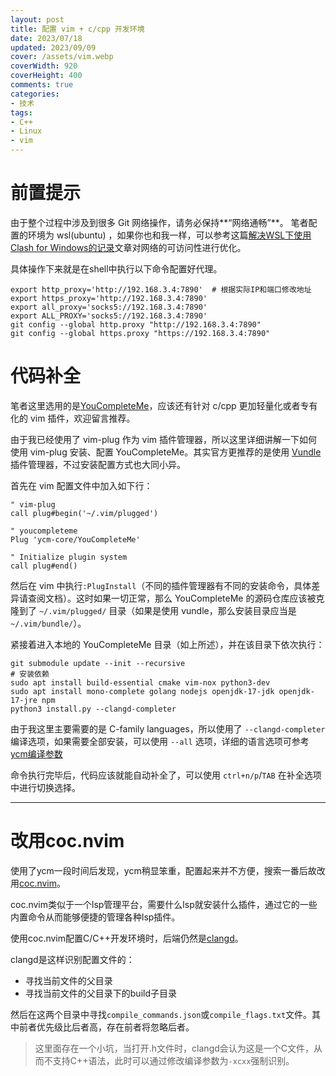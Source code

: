 ```yaml
---
layout: post
title: 配置 vim + c/cpp 开发环境
date: 2023/07/18
updated: 2023/09/09
cover: /assets/vim.webp
coverWidth: 920
coverHeight: 400
comments: true
categories:
- 技术
tags:
- C++
- Linux
- vim
---
```


# 前置提示
由于整个过程中涉及到很多 Git 网络操作，请务必保持**“网络通畅”**。
笔者配置的环境为 wsl(ubuntu) ，如果你也和我一样，可以参考这篇[解决WSL下使用Clash for Windows的记录](https://zhuanlan.zhihu.com/p/451198301)文章对网络的可访问性进行优化。

具体操作下来就是在shell中执行以下命令配置好代理。

```shell
export http_proxy='http://192.168.3.4:7890'  # 根据实际IP和端口修改地址
export https_proxy='http://192.168.3.4:7890'
export all_proxy='socks5://192.168.3.4:7890'
export ALL_PROXY='socks5://192.168.3.4:7890'
git config --global http.proxy "http://192.168.3.4:7890"
git config --global https.proxy "https://192.168.3.4:7890"
```

# 代码补全
笔者这里选用的是[YouCompleteMe](https://github.com/ycm-core/YouCompleteMe)，应该还有针对 c/cpp 更加轻量化或者专有化的 vim 插件，欢迎留言推荐。

由于我已经使用了 vim-plug 作为 vim 插件管理器，所以这里详细讲解一下如何使用 vim-plug 安装、配置 YouCompleteMe。其实官方更推荐的是使用 [Vundle](https://github.com/VundleVim/Vundle.vim) 插件管理器，不过安装配置方式也大同小异。

首先在 vim 配置文件中加入如下行：

```vim
" vim-plug
call plug#begin('~/.vim/plugged')

" youcompleteme
Plug 'ycm-core/YouCompleteMe'

" Initialize plugin system
call plug#end()
```

然后在 vim 中执行`:PlugInstall`（不同的插件管理器有不同的安装命令，具体差异请查阅文档）。这时如果一切正常，那么 YouCompleteMe 的源码仓库应该被克隆到了 `~/.vim/plugged/` 目录（如果是使用 vundle，那么安装目录应当是 `~/.vim/bundle/`）。

紧接着进入本地的 YouCompleteMe 目录（如上所述），并在该目录下依次执行：

```shell
git submodule update --init --recursive
# 安装依赖
sudo apt install build-essential cmake vim-nox python3-dev
sudo apt install mono-complete golang nodejs openjdk-17-jdk openjdk-17-jre npm
python3 install.py --clangd-completer
```

由于我这里主要需要的是 C-family languages，所以使用了 `--clangd-completer` 编译选项，如果需要全部安装，可以使用 `--all` 选项，详细的语言选项可参考[ycm编译参数](https://github.com/ycm-core/YouCompleteMe#c-family-semantic-completion:~:text=YouCompleteMe%0A./install.py-,The%20following%20additional%20language%20support%20options%20are%20available%3A,-C%23%20support%3A%20install)

命令执行完毕后，代码应该就能自动补全了，可以使用 `ctrl+n/p`/`TAB` 在补全选项中进行切换选择。

---

# 改用coc.nvim
使用了ycm一段时间后发现，ycm稍显笨重，配置起来并不方便，搜索一番后故改用[coc.nvim](https://github.com/neoclide/coc.nvim)。

coc.nvim类似于一个lsp管理平台，需要什么lsp就安装什么插件，通过它的一些内置命令从而能够便捷的管理各种lsp插件。

使用coc.nvim配置C/C++开发环境时，后端仍然是[clangd](https://clangd.llvm.org/)。

clangd是这样识别配置文件的：
- 寻找当前文件的父目录
- 寻找当前文件的父目录下的build子目录

然后在这两个目录中寻找`compile_commands.json`或`compile_flags.txt`文件。其中前者优先级比后者高，存在前者将忽略后者。
> 这里面存在一个小坑，当打开.h文件时，clangd会认为这是一个C文件，从而不支持C++语法，此时可以通过修改编译参数为`-xcxx`强制识别。
